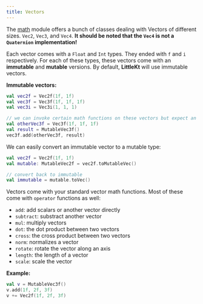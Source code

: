 ```yaml
---
title: Vectors
---
```


The [math](https://github.com/littlektframework/littlekt/tree/master/core/src/commonMain/kotlin/com/lehaine/littlekt/math) module offers a bunch of classes dealing with Vectors of different sizes. `Vec2`, `Vec3`, and `Vec4`. **It should be noted that the `Vec4` is not a `Quaternion` implementation!**

Each vector comes with a `Float` and `Int` types. They ended with `f` and `i` respectively. For each of these types, these vectors come with an **immutable** and **mutable** versions. By default, **LittleKt** will use immutable vectors.

**Immutable vectors:**

```kotlin
val vec2f = Vec2f(1f, 1f)
val vec3f = Vec3f(1f, 1f, 1f)
val vec3i = Vec3i(1, 1, 1)

// we can invoke certain math functions on these vectors but expect an 'out' parameter to do so.
val otherVec3f = Vec3f(1f, 1f, 1f)
val result = MutableVec3f()
vec3f.add(otherVec3f, result)
```

We can easily convert an immutable vector to a mutable type:

```kotlin
val vec2f = Vec2f(1f, 1f)
val mutable: MutableVec2f = vec2f.toMutableVec()

// convert back to immutable
val immutable = mutable.toVec()
```

Vectors come with your standard vector math functions. Most of these come with `operator` functions as well:

-   `add`: add scalars or another vector directly
-   `subtract`: substract another vector
-   `mul`: multiply vectors
-   `dot`: the dot product between two vectors
-   `cross`: the cross product between two vectors
-   `norm`: normalizes a vector
-   `rotate`: rotate the vector along an axis
-   `length`: the length of a vector
-   `scale`: scale the vector

**Example:**

```kotlin
val v = MutableVec3f()
v.add(1f, 2f, 3f)
v += Vec2f(1f, 2f, 3f)
```
